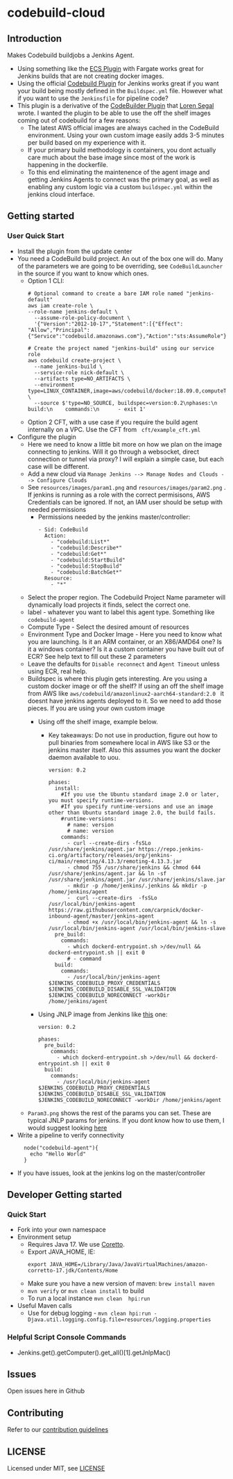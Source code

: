 # codebuild-cloud

## Introduction

Makes Codebuild buildjobs a Jenkins Agent.  
- Using something like the [ECS Plugin](https://github.com/jenkinsci/amazon-ecs-plugin/) with Fargate works great for Jenkins builds that are not creating docker images.
- Using the official [Codebuild Plugin](https://plugins.jenkins.io/aws-codebuild/) for Jenkins works great if you want your build being mostly defined in the `Buildspec.yml` file.  However what if you want to use the `Jenkinsfile` for pipeline code?
- This plugin is a derivative of the [CodeBuilder Plugin](https://github.com/jenkinsci/codebuilder-cloud-plugin) that [Loren Segal](https://github.com/lsegal) wrote.  I wanted the plugin to be able to use the off the shelf images coming out of codebuild for a few reasons:
  - The latest AWS official images are always cached in the CodeBuild environment.  Using your own custom image easily adds 3-5 minutes per build based on my experience with it.
  - If your primary build methodology is containers, you dont actually care much about the base image since most of the work is happening in the dockerfile. 
  - To this end eliminating the maintenence of the agent image and getting Jenkins Agents to connect was the primary goal, as well as enabling any custom logic via a custom `buildspec.yml` within the jenkins cloud interface.

## Getting started

### User Quick Start
- Install the plugin from the update center
- You need a CodeBuild build project.  An out of the box one will do.  Many of the parameters we are going to be overriding, see `CodeBuildLauncher` in the source if you want to know which ones.
  - Option 1 CLI:
    ```
    # Optional command to create a bare IAM role named "jenkins-default"
    aws iam create-role \
    --role-name jenkins-default \
      --assume-role-policy-document \
      '{"Version":"2012-10-17","Statement":[{"Effect": "Allow","Principal":{"Service":"codebuild.amazonaws.com"},"Action":"sts:AssumeRole"}]}'

    # Create the project named "jenkins-build" using our service role
    aws codebuild create-project \
      --name jenkins-build \
      --service-role nick-default \
      --artifacts type=NO_ARTIFACTS \
      --environment type=LINUX_CONTAINER,image=aws/codebuild/docker:18.09.0,computeType=BUILD_GENERAL1_SMALL \
      --source $'type=NO_SOURCE, buildspec=version:0.2\nphases:\n  build:\n    commands:\n      - exit 1'
    ```
  - Option 2 CFT, with a use case if you require the build agent internally on a VPC.  Use the CFT from ` cft/example_cft.yml`
- Configure the plugin
  - Here we need to know a little bit more on how we plan on the image connecting to jenkins.  Will it go through a websocket, direct connection or tunnel via proxy?  I will explain a simple case, but each case will be different.
  - Add a new cloud via `Manage Jenkins --> Manage Nodes and Clouds --> Configure Clouds`
  - See `resources/images/param1.png` and `resources/images/param2.png` . If jenkins is running as a role with the correct permisisons, AWS Credentials can be ignored.  If not, an IAM user should be setup with needed permissions
    - Permissions needed by the jenkins master/controller:
      ```
      - Sid: CodeBuild 
        Action:
          - "codebuild:List*"
          - "codebuild:Describe*"
          - "codebuild:Get*"
          - "codebuild:StartBuild"
          - "codebuild:StopBuild"
          - "codebuild:BatchGet*"
        Resource:
          - "*"
      ```
  - Select the proper region.  The Codebuild Project Name parameter will dynamically load projects it finds, select the correct one.
  - label - whatever you want to label this agent type.  Something like `codebuild-agent`
  - Compute Type - Select the desired amount of resources
  - Environment Type and Docker Image -  Here you need to know what you are launching.  Is it an ARM container, or an X86/AMD64 one?  Is it a windows container?  Is it a custom container you have built out of ECR?  See help text to fill out these 2 parameters
  - Leave the defaults for `Disable reconnect` and `Agent Timeout` unless using ECR, real help.
  - Buildspec is where this plugin gets interesting.  Are you using a custom docker image or off the shelf?  If using an off the shelf image from AWS like `aws/codebuild/amazonlinux2-aarch64-standard:2.0	` it doesnt have jenkins agents deployed to it.  So we need to add those pieces.  If you are using your own custom image
    - Using off the shelf image, example below.  
      - Key takeaways: Do not use in production, figure out how to pull binaries from somewhere local in AWS like S3 or the jenkins master itself.  Also this assumes you want the docker daemon available to uou.
        ```
        version: 0.2

        phases:
          install:
            #If you use the Ubuntu standard image 2.0 or later, you must specify runtime-versions.
            #If you specify runtime-versions and use an image other than Ubuntu standard image 2.0, the build fails.
            #runtime-versions:
              # name: version
              # name: version
            commands:
              - curl --create-dirs -fsSLo /usr/share/jenkins/agent.jar https://repo.jenkins-ci.org/artifactory/releases/org/jenkins-ci/main/remoting/4.13.3/remoting-4.13.3.jar
              - chmod 755 /usr/share/jenkins && chmod 644 /usr/share/jenkins/agent.jar && ln -sf /usr/share/jenkins/agent.jar /usr/share/jenkins/slave.jar
              - mkdir -p /home/jenkins/.jenkins && mkdir -p /home/jenkins/agent
              -  curl --create-dirs  -fsSLo /usr/local/bin/jenkins-agent  https://raw.githubusercontent.com/carpnick/docker-inbound-agent/master/jenkins-agent
              - chmod +x /usr/local/bin/jenkins-agent && ln -s /usr/local/bin/jenkins-agent /usr/local/bin/jenkins-slave
          pre_build:
            commands:
              - which dockerd-entrypoint.sh >/dev/null && dockerd-entrypoint.sh || exit 0
              # - command
          build:
            commands:
              - /usr/local/bin/jenkins-agent $JENKINS_CODEBUILD_PROXY_CREDENTIALS $JENKINS_CODEBUILD_DISABLE_SSL_VALIDATION $JENKINS_CODEBUILD_NORECONNECT -workDir /home/jenkins/agent
        ```
    - Using JNLP image from Jenkins like [this](https://hub.docker.com/r/jenkins/inbound-agent/) one:

        ```
        version: 0.2

        phases:
          pre_build:
            commands:
              - which dockerd-entrypoint.sh >/dev/null && dockerd-entrypoint.sh || exit 0
          build:
            commands:
              - /usr/local/bin/jenkins-agent $JENKINS_CODEBUILD_PROXY_CREDENTIALS $JENKINS_CODEBUILD_DISABLE_SSL_VALIDATION $JENKINS_CODEBUILD_NORECONNECT -workDir /home/jenkins/agent
        ```
  - `Param3.png` shows the rest of the params you can set.  These are typical JNLP params for jenkins.  If you dont know how to use them, I would suggest looking [here](ttps://github.com/jenkinsci/remoting/blob/master/src/main/java/hudson/remoting/jnlp/Main.java)
- Write a pipeline to verify connectivity
  ```
    node("codebuild-agent"){
      echo "Hello World"
    }
  ```
- If you have issues, look at the jenkins log on the master/controller


## Developer Getting started

### Quick Start
  - Fork into your own namespace
  - Environment setup
    - Requires Java 17.  We use [Coretto](https://aws.amazon.com/corretto).
    - Export JAVA_HOME, IE:
      ```
      export JAVA_HOME=/Library/Java/JavaVirtualMachines/amazon-corretto-17.jdk/Contents/Home
      ```
    - Make sure you have a new version of maven:
    `brew install maven`
    - `mvn verify` or `mvn clean install` to build
    - To run a local instance `mvn clean  hpi:run`
  - Useful Maven calls
    - Use for debug logging - `mvn clean hpi:run -Djava.util.logging.config.file=resources/logging.properties`



### Helpful Script Console Commands
- Jenkins.get().getComputer().get_all()[1].getJnlpMac()

## Issues

Open issues here in Github

## Contributing

Refer to our [contribution guidelines](https://github.com/jenkinsci/.github/blob/master/CONTRIBUTING.md)

## LICENSE

Licensed under MIT, see [LICENSE](LICENSE.md)


